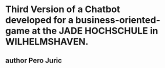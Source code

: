 # Third Version of a Chatbot developed for a business-oriented-game at the JADE HOCHSCHULE in WILHELMSHAVEN.

## author Pero Juric
